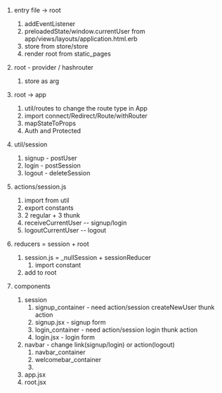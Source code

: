 1. entry file -> root
   1. addEventListener
   2. preloadedState/window.currentUser from app/views/layouts/application.html.erb
   3. store from store/store 
   4. render root from static_pages
   
2. root - provider / hashrouter
   1. store as arg
   
3. root -> app 
   1. util/routes to change the route type in App
   2. import connect/Redirect/Route/withRouter
   3. mapStateToProps
   4. Auth and Protected
   
   
4. util/session
   1. signup - postUser
   2. login - postSession
   3. logout - deleteSession
   
5. actions/session.js 
   1. import from util 
   2. export constants
   3. 2 regular + 3 thunk
   4. receiveCurrentUser -- signup/login
   5. logoutCurrentUser -- logout 
   
6. reducers = session + root
   1. session.js = _nullSession + sessionReducer
      1. import constant  
   2. add to root 

7. components
   1. session
      1. signup_container - need action/session createNewUser thunk action
      2. signup.jsx - signup form 
      3. login_container - need action/session login thunk action 
      4. login.jsx - login form 
   2. navbar - change link(signup/login) or action(logout)
      1. navbar_container
      2. welcomebar_container
      3. 
   3. app.jsx
   4. root.jsx
